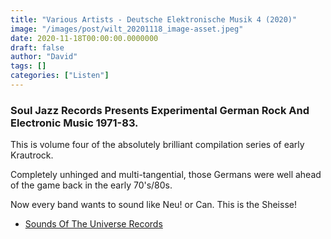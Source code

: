 ```yaml
---
title: "Various Artists - Deutsche Elektronische Musik 4 (2020)"
image: "/images/post/wilt_20201118_image-asset.jpeg"
date: 2020-11-18T00:00:00.0000000
draft: false
author: "David"
tags: []
categories: ["Listen"]
---
```

### Soul Jazz Records Presents Experimental German Rock And Electronic Music 1971-83.

 This is volume four of the absolutely brilliant compilation series of early Krautrock. 

 Completely unhinged and multi-tangential, those Germans were well ahead of the game back in the early 70's/80s.

 Now every band wants to sound like Neu! or Can. This is the Sheisse!

-  [Sounds Of The Universe Records](https://soundsoftheuniverse.com/sjr/product/deutsche-elektronische-musik-4)